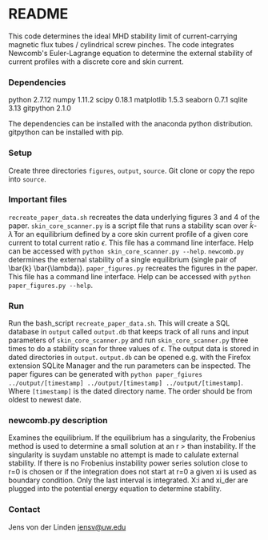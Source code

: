 # README #
This code determines the ideal MHD stability limit of current-carrying magnetic flux tubes / cylindrical screw pinches.
The code integrates Newcomb's Euler-Lagrange equation to determine the external stability of current profiles with a discrete core and skin current.

### Dependencies ###
python 2.7.12
numpy 1.11.2
scipy 0.18.1
matplotlib 1.5.3
seaborn 0.7.1
sqlite 3.13
gitpython 2.1.0

The dependencies can be installed with the anaconda python distribution.
gitpython can be installed with pip.

### Setup ###
Create three directories `figures`, `output`, `source`. Git clone or copy the repo into `source`.

### Important files ###
`recreate_paper_data.sh` recreates the data underlying figures 3 and 4 of the paper.
`skin_core_scanner.py` is a script file that runs a stability scan over $\bar{k}$-$\bar{\lambda}$ for an equilibrium defined by a core skin current profile of a given core current to total current ratio $\epsilon$. This file has a command line interface. Help can be accessed with `python skin_core_scanner.py --help`.
`newcomb.py` determines the external stability of a single equilibrium (single pair of \bar{k} \bar{\lambda}).
`paper_figures.py` recreates the figures in the paper. This file has a command line interface. Help can be accessed with `python paper_figures.py --help`. 

### Run ###
Run the bash_script `recreate_paper_data.sh`.
This will create a SQL database in `output` called `output.db` that keeps track of all runs and input parameters of `skin_core_scanner.py` and run `skin_core_scanner.py` three times to do a stability scan for three values of $\epsilon$.
The output data is stored in dated directories in `output`. 
`output.db` can be opened e.g. with the Firefox extension SQLite Manager and the run parameters can be inspected.
The paper figures can be generated with `python paper_fgiures ../output/[timestamp] ../output/[timestamp] ../output/[timestamp]`.
Where `[timestamp]` is the dated directory name. The order should be from oldest to newest date.

### newcomb.py description ###
Examines the equilibrium. If the equilibrium has a singularity, the Frobenius method is used to determine a small solution at an r > than instability. If the singularity is suydam unstable no attempt is made to calulate external stability. If there is no Frobenius instability power series solution close to r=0 is chosen or if the integration does not start at r=0 a given xi is used as boundary condition. Only the last interval is integrated. X:i and xi_der are plugged into the potential energy equation to determine stability.

### Contact ###
Jens von der Linden jensv@uw.edu


